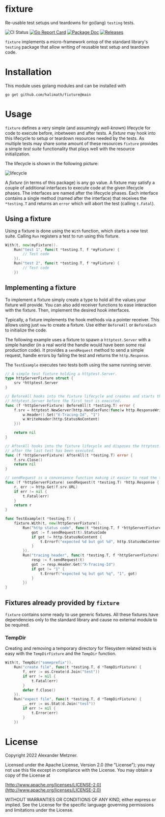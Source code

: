# fixture

Re-usable test setups und teardowns for go(lang) `testing` tests.

![CI Status][ci-img-url] 
[![Go Report Card][go-report-card-img-url]][go-report-card-url] 
[![Package Doc][package-doc-img-url]][package-doc-url] 
[![Releases][release-img-url]][release-url]

`fixture` implements a micro-framework ontop of the standard library's 
`testing` package that allow writing of reusable test setup and teardown code.

# Installation

This module uses golang modules and can be installed with

```shell
go get github.com/halimath/fixture@main
```

# Usage

`fixture` defines a very simple (and assumingly _well-known_) lifecycle for
code to execute before, inbetween and after tests. A _fixture_ may hook into
this lifecycle to setup or teardown resources needed by the tests. As multiple
tests may share some amount of these resources `fixture` provides a simple
_test suite_ functionality that plays well with the resource initialization.

The lifecycle is shown in the following picture:

![lifecycle](https://www.plantuml.com/plantuml/png/JKyn3i8m3Dpz2giJ8FKBq2AnCR9L7I9mb8ZKgM9twEznWr3nOj-TVROxKLTqcHA0l2FFhhW9xv59rvam5mqPu70wOjkUyKe-5-fJWXtTt3DK-23HMlHUgLGwUcmcwq4rJJ0ooXALBWrg80Qqs0Q6bMJyjwCajAkSnw_djlZ7sab0_8eUeBDi3tm0 "lifecycle")

A _fixture_ (in terms of this package) is any go value. A fixture may satisfy
a couple of additional interfaces to execute code at the given lifecycle
phases. The interfaces are named after the lifecycle phases. Each interface
contains a single method (named after the interface) that receives the
`*testing.T` and returns an `error` which will abort the test (calling
`t.Fatal`).

## Using a fixture

Using a fixture is done using the `With` function, which starts a new test 
suite. Calling `Run` registers a test to run using this fixture.

```go
With(t, new(myFixture)).
	Run("test 1", func(t *testing.T, f *myFixture) {
		// Test code
	}).
	Run("test 2", func(t *testing.T, f *myFixture) {
		// Test code
	})
```

## Implementing a fixture

To implement a fixture simply create a type to hold all the values your fixture
will provide. You can also add receiver functions to ease interaction with the
fixture. Then, implement the desired hook interfaces. 

Typically, a fixture implements the hook methods via a pointer receiver. This
allows using just `new` to create a fixture. Use either `BeforeAll` or
`BeforeEach` to initialize the code.

The following example uses a fixture to spawn a `httptest.Server` with a simple
handler (in a real world the handle would have been some real production code).
It provides a `sendRequest` method to send a simple request, handle errors by
failing the test and returns the `http.Response`. 

The `TestExample` executes two tests both using the same running server.

```go
// A simple test fixture holding a httptest.Server.
type httpServerFixture struct {
	srv *httptest.Server
}

// BeforeAll hooks into the fixture lifecycle and creates and starts the
// httptest.Server before the first test is executed.
func (f *httpServerFixture) BeforeAll(t *testing.T) error {
	f.srv = httptest.NewServer(http.HandlerFunc(func(w http.ResponseWriter, r *http.Request) {
		w.Header().Set("X-Tracing-Id", "1")
		w.WriteHeader(http.StatusNoContent)
	}))

	return nil
}

// AfterAll hooks into the fixture lifecycle and disposes the httptest.Server
// after the last test has been executed.
func (f *httpServerFixture) AfterAll(t *testing.T) error {
	f.srv.Close()
	return nil
}

// sendRequest is a convenience function making it easier to read the test code.
func (f *httpServerFixture) sendRequest(t *testing.T) *http.Response {
	r, err := http.Get(f.srv.URL)
	if err != nil {
		t.Fatal(err)
	}
	return r
}

func TestExample(t *testing.T) {
	fixture.With(t, new(httpServerFixture)).
		Run("http status code", func(t *testing.T, f *httpServerFixture) {
			got := f.sendRequest(t).StatusCode
			if got != http.StatusNoContent {
				t.Errorf("expected %d but got %d", http.StatusNoContent, got)
			}
		}).
		Run("tracing header", func(t *testing.T, f *httpServerFixture) {
			resp := f.sendRequest(t)
			got := resp.Header.Get("X-Tracing-Id")
			if got != "1" {
				t.Errorf("expected %q but got %q", "1", got)
			}
		})
}
```

## Fixtures already provided by `fixture`

`fixture` contains some ready to use generic fixtures. All these fixtures
have dependencies only to the standard library and cause no external module to
be required.

### TempDir

Creating and removing a temporary directory for filesystem related tests is 
easy with the `TempDirFixture` and the `TempDir` function.

```go
With(t, TempDir("someprefix")).
	Run("create file", func(t *testing.T, d *TempDirFixture) {
		f, err := os.Create(d.Join("test"))
		if err != nil {
			t.Fatal(err)
		}
		defer f.Close()
	}).
	Run("expect file", func(t *testing.T, d *TempDirFixture) {
		_, err := os.Stat(d.Join("test"))
		if err != nil {
			t.Error(err)
		}
	})
```

# License

Copyright 2022 Alexander Metzner.

Licensed under the Apache License, Version 2.0 (the "License");
you may not use this file except in compliance with the License.
You may obtain a copy of the License at

[http://www.apache.org/licenses/LICENSE-2.0](http://www.apache.org/licenses/LICENSE-2.0)

WITHOUT WARRANTIES OR CONDITIONS OF ANY KIND, either express or implied.
See the License for the specific language governing permissions and
limitations under the License.

[ci-img-url]: https://github.com/halimath/fixture/workflows/CI/badge.svg
[go-report-card-img-url]: https://goreportcard.com/badge/github.com/halimath/fixture
[go-report-card-url]: https://goreportcard.com/report/github.com/halimath/fixture
[package-doc-img-url]: https://img.shields.io/badge/GoDoc-Reference-blue.svg
[package-doc-url]: https://pkg.go.dev/github.com/halimath/fixture
[release-img-url]: https://img.shields.io/github/v/release/halimath/fixture.svg
[release-url]: https://github.com/halimath/fixture/releases